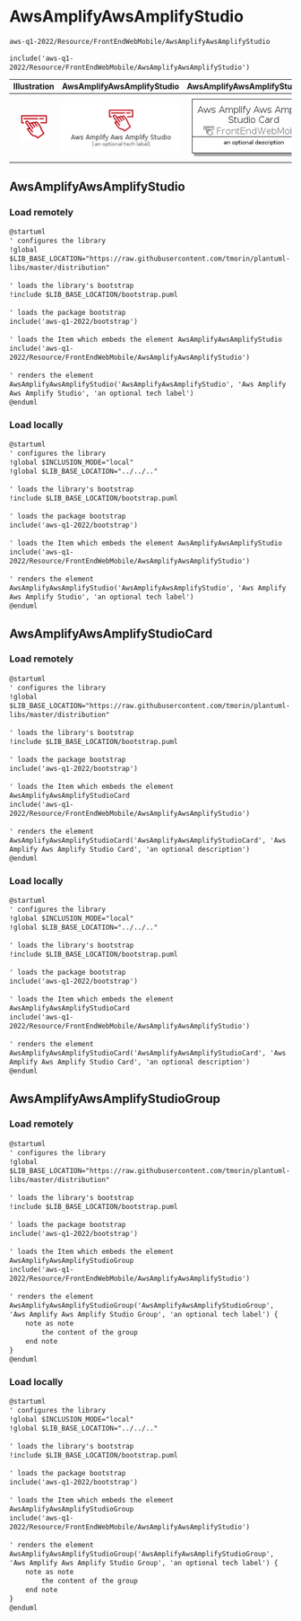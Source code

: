 # AwsAmplifyAwsAmplifyStudio


```text
aws-q1-2022/Resource/FrontEndWebMobile/AwsAmplifyAwsAmplifyStudio
```

```text
include('aws-q1-2022/Resource/FrontEndWebMobile/AwsAmplifyAwsAmplifyStudio')
```



| Illustration | AwsAmplifyAwsAmplifyStudio | AwsAmplifyAwsAmplifyStudioCard | AwsAmplifyAwsAmplifyStudioGroup |
| :---: | :---: | :---: | :---: |
| ![illustration for Illustration](../../../aws-q1-2022/Resource/FrontEndWebMobile/AwsAmplifyAwsAmplifyStudio.png) | ![illustration for AwsAmplifyAwsAmplifyStudio](../../../aws-q1-2022/Resource/FrontEndWebMobile/AwsAmplifyAwsAmplifyStudio.Local.png) | ![illustration for AwsAmplifyAwsAmplifyStudioCard](../../../aws-q1-2022/Resource/FrontEndWebMobile/AwsAmplifyAwsAmplifyStudioCard.Local.png) | ![illustration for AwsAmplifyAwsAmplifyStudioGroup](../../../aws-q1-2022/Resource/FrontEndWebMobile/AwsAmplifyAwsAmplifyStudioGroup.Local.png) |




## AwsAmplifyAwsAmplifyStudio

### Load remotely
```plantuml
@startuml
' configures the library
!global $LIB_BASE_LOCATION="https://raw.githubusercontent.com/tmorin/plantuml-libs/master/distribution"

' loads the library's bootstrap
!include $LIB_BASE_LOCATION/bootstrap.puml

' loads the package bootstrap
include('aws-q1-2022/bootstrap')

' loads the Item which embeds the element AwsAmplifyAwsAmplifyStudio
include('aws-q1-2022/Resource/FrontEndWebMobile/AwsAmplifyAwsAmplifyStudio')

' renders the element
AwsAmplifyAwsAmplifyStudio('AwsAmplifyAwsAmplifyStudio', 'Aws Amplify Aws Amplify Studio', 'an optional tech label')
@enduml
```

### Load locally
```plantuml
@startuml
' configures the library
!global $INCLUSION_MODE="local"
!global $LIB_BASE_LOCATION="../../.."

' loads the library's bootstrap
!include $LIB_BASE_LOCATION/bootstrap.puml

' loads the package bootstrap
include('aws-q1-2022/bootstrap')

' loads the Item which embeds the element AwsAmplifyAwsAmplifyStudio
include('aws-q1-2022/Resource/FrontEndWebMobile/AwsAmplifyAwsAmplifyStudio')

' renders the element
AwsAmplifyAwsAmplifyStudio('AwsAmplifyAwsAmplifyStudio', 'Aws Amplify Aws Amplify Studio', 'an optional tech label')
@enduml
```

## AwsAmplifyAwsAmplifyStudioCard

### Load remotely
```plantuml
@startuml
' configures the library
!global $LIB_BASE_LOCATION="https://raw.githubusercontent.com/tmorin/plantuml-libs/master/distribution"

' loads the library's bootstrap
!include $LIB_BASE_LOCATION/bootstrap.puml

' loads the package bootstrap
include('aws-q1-2022/bootstrap')

' loads the Item which embeds the element AwsAmplifyAwsAmplifyStudioCard
include('aws-q1-2022/Resource/FrontEndWebMobile/AwsAmplifyAwsAmplifyStudio')

' renders the element
AwsAmplifyAwsAmplifyStudioCard('AwsAmplifyAwsAmplifyStudioCard', 'Aws Amplify Aws Amplify Studio Card', 'an optional description')
@enduml
```

### Load locally
```plantuml
@startuml
' configures the library
!global $INCLUSION_MODE="local"
!global $LIB_BASE_LOCATION="../../.."

' loads the library's bootstrap
!include $LIB_BASE_LOCATION/bootstrap.puml

' loads the package bootstrap
include('aws-q1-2022/bootstrap')

' loads the Item which embeds the element AwsAmplifyAwsAmplifyStudioCard
include('aws-q1-2022/Resource/FrontEndWebMobile/AwsAmplifyAwsAmplifyStudio')

' renders the element
AwsAmplifyAwsAmplifyStudioCard('AwsAmplifyAwsAmplifyStudioCard', 'Aws Amplify Aws Amplify Studio Card', 'an optional description')
@enduml
```

## AwsAmplifyAwsAmplifyStudioGroup

### Load remotely
```plantuml
@startuml
' configures the library
!global $LIB_BASE_LOCATION="https://raw.githubusercontent.com/tmorin/plantuml-libs/master/distribution"

' loads the library's bootstrap
!include $LIB_BASE_LOCATION/bootstrap.puml

' loads the package bootstrap
include('aws-q1-2022/bootstrap')

' loads the Item which embeds the element AwsAmplifyAwsAmplifyStudioGroup
include('aws-q1-2022/Resource/FrontEndWebMobile/AwsAmplifyAwsAmplifyStudio')

' renders the element
AwsAmplifyAwsAmplifyStudioGroup('AwsAmplifyAwsAmplifyStudioGroup', 'Aws Amplify Aws Amplify Studio Group', 'an optional tech label') {
    note as note
        the content of the group
    end note
}
@enduml
```

### Load locally
```plantuml
@startuml
' configures the library
!global $INCLUSION_MODE="local"
!global $LIB_BASE_LOCATION="../../.."

' loads the library's bootstrap
!include $LIB_BASE_LOCATION/bootstrap.puml

' loads the package bootstrap
include('aws-q1-2022/bootstrap')

' loads the Item which embeds the element AwsAmplifyAwsAmplifyStudioGroup
include('aws-q1-2022/Resource/FrontEndWebMobile/AwsAmplifyAwsAmplifyStudio')

' renders the element
AwsAmplifyAwsAmplifyStudioGroup('AwsAmplifyAwsAmplifyStudioGroup', 'Aws Amplify Aws Amplify Studio Group', 'an optional tech label') {
    note as note
        the content of the group
    end note
}
@enduml
```

